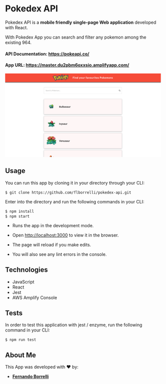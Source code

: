 # Pokedex API
Pokedex API is a **mobile friendly single-page Web application** developed with React.  

With Pokedex App you can search and filter any pokemon among the existing 964.

#### API Documentation: https://pokeapi.co/

#### App URL: https://master.du2pbm6oxxsio.amplifyapp.com/

![](/public/images/home.png)

## Usage

You can run this app by cloning it in your directory through your CLI:

```
$ git clone https://github.com/flborrelli/pokedex-api.git
```

Enter into the directory and run the following commands in your CLI:
```
$ npm install
$ npm start
```

- Runs the app in the development mode.

- Open [http://localhost:3000](http://localhost:3000) to view it in the browser.

- The page will reload if you make edits.

- You will also see any lint errors in the console.

## Technologies

- JavaScript
- React
- Jest
- AWS Amplify Console

## Tests

In order to test this application with jest / enzyme, run the following command in your CLI:

```
$ npm run test
```

## About Me

This App was developed with :heart: by:

- [**Fernando Borrelli**](https://github.com/flborrelli)




